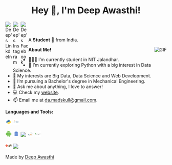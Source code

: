 
<div align="center">
<h1 title="hehehe"> Hey 👋, I'm Deep Awasthi!</h1>
</div>
<a href="https://www.linkedin.com/in/deep-awasthi/">
  <img align="left" alt="Deep's LinkdeIn" width="24px" src="https://cdn.jsdelivr.net/npm/simple-icons@v3/icons/linkedin.svg" />
</a>
<a href="https://www.instagram.com/_snorlax_op/">
  <img align="left" alt="Deep's Instagram" width="24px" src="https://cdn.jsdelivr.net/npm/simple-icons@v3/icons/instagram.svg" />
</a>
<a href="https://www.facebook.com/thedeepawasthi">
  <img align="left" alt="Deep's Facebook" width="24px" src="https://cdn.jsdelivr.net/npm/simple-icons@v3/icons/facebook.svg" />
</a>





<br />
<br />

A **Student** 🚀 from India.

  <img align="right" alt="GIF" src="https://i.pinimg.com/originals/e4/26/70/e426702edf874b181aced1e2fa5c6cde.gif" />

**About Me!**

- 👨🏽‍💻 I’m currently student in NIT Jalandhar.
- 🌱 I’m currently exploring Python with a big interest in Data Science. 
- 🤔 My interests are Big Data, Data Science and Web Development.
- 💼 I’m pursuing a Bachelor's degree in Mechanical Engineering.
- 💬 Ask me about anything, I love to answer!
- 💻 Check my [website](https://thedeepawasthi.web.app/).
- 📫 Email me at [da.madskull@gmail.com](mailto:da.madskull@gmail.com).


**Languages and Tools:**  


<code><img height="20" src="https://raw.githubusercontent.com/github/explore/80688e429a7d4ef2fca1e82350fe8e3517d3494d/topics/python/python.png"></code>
<code><img height="20" src="https://raw.githubusercontent.com/github/explore/80688e429a7d4ef2fca1e82350fe8e3517d3494d/topics/java/java.png"></code>

<code><img height="20" src="https://raw.githubusercontent.com/github/explore/80688e429a7d4ef2fca1e82350fe8e3517d3494d/topics/android/android.png"></code>
<code><img height="20" src="https://raw.githubusercontent.com/github/explore/80688e429a7d4ef2fca1e82350fe8e3517d3494d/topics/sql/sql.png"></code>
<code><img height="20" src="https://raw.githubusercontent.com/github/explore/80688e429a7d4ef2fca1e82350fe8e3517d3494d/topics/statistics/statistics.png"></code>
<code><img height="20" src="https://raw.githubusercontent.com/github/explore/80688e429a7d4ef2fca1e82350fe8e3517d3494d/topics/mysql/mysql.png"></code>
<code><img height="20" src="https://raw.githubusercontent.com/github/explore/80688e429a7d4ef2fca1e82350fe8e3517d3494d/topics/mongodb/mongodb.png"></code>

<code><img height="20" src="https://raw.githubusercontent.com/github/explore/80688e429a7d4ef2fca1e82350fe8e3517d3494d/topics/git/git.png"></code>
<code><img height="20" src="https://jupyter.readthedocs.io/en/latest/_static/jupyter.svg"></code>


Made by [Deep Awasthi](https://github.com/mad-skull)
